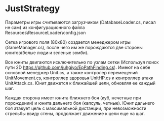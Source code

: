 # JustStrategy
 Параметры игры считываются загрузчиком (DatabaseLoader.cs, писал не сам) из конфигурационного файла Resources\ResourceLoader\config.json

Сетка игрового поля (80х80) создается менеджером игры (GameManager.cs), после чего им же порождаются две стороны юнитов(белые люди и зеленые зомби).

Все юниты двигаются исключительно по узлам сетки (Используя поиск пути 2D https://github.com/juhgiyo/EpPathFinding.cs). Имеют на себе основной менеджер Unit.cs, а также контролер перемещений UnitMovement.cs, контроллер здоровья UnitHP.cs и контроллер атаки UnitAttack.cs. Юнит движется к ближайшей цели, обновляя ее каждый шаг.

Каждая сторона имеет юнита ближнего боя (куб, нечетные при порождении) и юнита дальнего боя (капсуль, четные). Юнит дальнего боя атакует цель с максимальной дистанции, при невозможности стрельбы ввиду стены, продолжает движение к цели еще на шаг.
